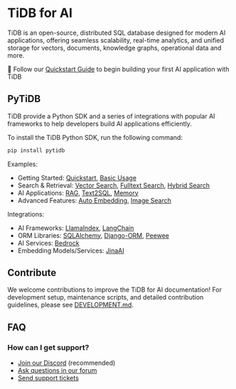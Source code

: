 # TiDB for AI

TiDB is an open-source, distributed SQL database designed for modern AI applications, offering seamless scalability, real-time analytics, and unified storage for vectors, documents, knowledge graphs, operational data and more.

🚀 Follow our [Quickstart Guide](https://pingcap.github.io/ai/quickstart/) to begin building your first AI application with TiDB

## PyTiDB

TiDB provide a Python SDK and a series of integrations with popular AI frameworks to help developers build AI applications efficiently.

To install the TiDB Python SDK, run the following command:

```bash
pip install pytidb
```

Examples:

- Getting Started: [Quickstart](https://pingcap.github.io/ai/examples/quickstart-with-pytidb/), [Basic Usage](https://pingcap.github.io/ai/examples/basic-with-pytidb/)
- Search & Retrieval: [Vector Search](https://pingcap.github.io/ai/examples/vector-search-with-pytidb/), [Fulltext Search](https://pingcap.github.io/ai/examples/fulltext-search-with-pytidb/), [Hybrid Search](https://pingcap.github.io/ai/examples/hybrid-search-with-pytidb/)
- AI Applications: [RAG](https://pingcap.github.io/ai/examples/rag-with-pytidb/), [Text2SQL](https://pingcap.github.io/ai/examples/text2sql-with-pytidb/), [Memory](https://pingcap.github.io/ai/examples/memory-with-pytidb/)
- Advanced Features: [Auto Embedding](https://pingcap.github.io/ai/examples/auto-embedding-with-pytidb/), [Image Search](https://pingcap.github.io/ai/examples/image-search-with-pytidb/)


Integrations:

- AI Frameworks: [LlamaIndex](https://docs.pingcap.com/tidbcloud/vector-search-integrate-with-llamaindex/), [LangChain](https://docs.pingcap.com/tidbcloud/vector-search-integrate-with-langchain/)
- ORM Libraries: [SQLAlchemy](https://docs.pingcap.com/tidbcloud/vector-search-integrate-with-sqlalchemy/), [Django-ORM](https://docs.pingcap.com/tidbcloud/vector-search-integrate-with-django-orm/), [Peewee](https://docs.pingcap.com/tidbcloud/vector-search-integrate-with-peewee/)
- AI Services: [Bedrock](https://docs.pingcap.com/tidbcloud/vector-search-integrate-with-amazon-bedrock/)
- Embedding Models/Services: [JinaAI](https://docs.pingcap.com/tidbcloud/vector-search-integrate-with-jinaai-embedding/)

## Contribute

We welcome contributions to improve the TiDB for AI documentation! For development setup, maintenance scripts, and detailed contribution guidelines, please see [DEVELOPMENT.md](DEVELOPMENT.md).

## FAQ

### How can I get support?

- [Join our Discord](https://discord.com/invite/vYU9h56kAX) (recommended)
- [Ask questions in our forum](https://ask.pingcap.com/)
- [Send support tickets](https://tidb.support.pingcap.com/)
